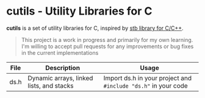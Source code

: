 # cutils - Utility Libraries for C

**cutils** is a set of utility libraries for C, inspired by [stb library for C/C++](https://github.com/nothings/stb?tab=readme-ov-file).

> This project is a work in progress and primarily for my own learning.
> I'm willing to accept pull requests for any improvements or bug fixes in the current implementations

| File | Description                              | Usage                                                         |
|------|------------------------------------------|---------------------------------------------------------------|
| ds.h | Dynamic arrays, linked lists, and stacks | Import ds.h in your project and `#include "ds.h"` in your code|
